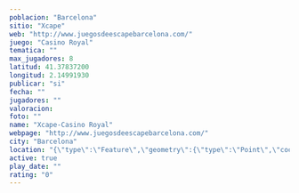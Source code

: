 ```yaml
---
poblacion: "Barcelona"
sitio: "Xcape"
web: "http://www.juegosdeescapebarcelona.com/"
juego: "Casino Royal"
tematica: ""
max_jugadores: 8
latitud: 41.37837200
longitud: 2.14991930
publicar: "si"
fecha: ""
jugadores: ""
valoracion: 
foto: ""
name: "Xcape-Casino Royal"
webpage: "http://www.juegosdeescapebarcelona.com/"
city: "Barcelona"
location: "{\"type\":\"Feature\",\"geometry\":{\"type\":\"Point\",\"coordinates\":[41.378372,2.1499193]}}"
active: true
play_date: ""
rating: "0"
---
```

